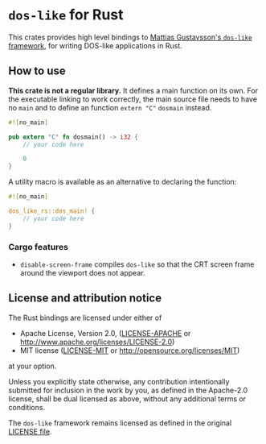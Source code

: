 # `dos-like` for Rust

This crates provides high level bindings
to [Mattias Gustavsson's `dos-like` framework][1],
for writing DOS-like applications in Rust.

[1]: https://github.com/mattiasgustavsson/dos-like

## How to use

**This crate is not a regular library.**
It defines a main function on its own.
For the executable linking to work correctly,
the main source file needs to have no `main`
and to define an function `extern "C"` `dosmain` instead.

```rust
#![no_main]

pub extern "C" fn dosmain() -> i32 {
    // your code here

    0
}
```

A utility macro is available as an alternative to declaring the function:

```rust
#![no_main]

dos_like_rs::dos_main! {
    // your code here
}
```

### Cargo features

- `disable-screen-frame` compiles `dos-like` so that
the CRT screen frame around the viewport does not appear.

## License and attribution notice

The Rust bindings are licensed under either of

- Apache License, Version 2.0, ([LICENSE-APACHE](LICENSE-APACHE) or <http://www.apache.org/licenses/LICENSE-2.0>)
- MIT license ([LICENSE-MIT](LICENSE-MIT) or <http://opensource.org/licenses/MIT>)

at your option.

Unless you explicitly state otherwise, any contribution intentionally submitted
for inclusion in the work by you, as defined in the Apache-2.0 license, shall be dual licensed as above, without any
additional terms or conditions.

The `dos-like` framework remains licensed
as defined in the original [LICENSE file](dos-like-sys/dos-like/LICENSE).

